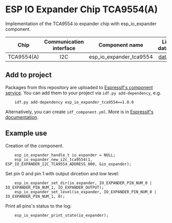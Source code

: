# ESP IO Expander Chip TCA9554(A)

Implementation of the TCA9554 io expander chip with esp_io_expander component.

| Chip             | Communication interface | Component name | Link to datasheet |
| :--------------: | :---------------------: | :------------: | :---------------: |
| TCA9554(A)       | I2C                     | esp_io_expander_tca9554 | [datasheet](https://www.ti.com/lit/gpn/tca9554) |

## Add to project

Packages from this repository are uploaded to [Espressif's component service](https://components.espressif.com/).
You can add them to your project via `idf.py add-dependency`, e.g.
```
    idf.py add-dependency esp_io_expander_tca9554==1.0.0
```

Alternatively, you can create `idf_component.yml`. More is in [Espressif's documentation](https://docs.espressif.com/projects/esp-idf/en/latest/esp32/api-guides/tools/idf-component-manager.html).

## Example use

Creation of the component.

```
    esp_io_expander_handle_t io_expander = NULL;
    esp_io_expander_new_i2c_tca9554(1, ESP_IO_EXPANDER_I2C_TCA9554_ADDRESS_000, &io_expander);
```

Set pin 0 and pin 1 with output dircetion and low level:

```
    esp_io_expander_set_dir(io_expander, IO_EXPANDER_PIN_NUM_0 | IO_EXPANDER_PIN_NUM_1, IO_EXPANDER_OUTPUT);
    esp_io_expander_set_level(io_expander, IO_EXPANDER_PIN_NUM_0 | IO_EXPANDER_PIN_NUM_1, 0);
```

Print all pins's status to the log:

```
    esp_io_expander_print_state(io_expander);
```
